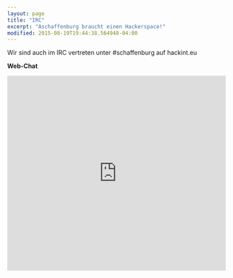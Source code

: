 ```yaml
---
layout: page
title: "IRC" 
excerpt: "Aschaffenburg braucht einen Hackerspace!"
modified: 2015-08-19T19:44:38.564948-04:00
---
```

Wir sind auch im IRC vertreten unter #schaffenburg auf hackint.eu
 
__Web-Chat__
<iframe src="https://kiwiirc.com/client/irc.hackint.org/?nick=Schaffe|?#schaffenburg" style="border:0; width:100%; height:450px;"></iframe>
